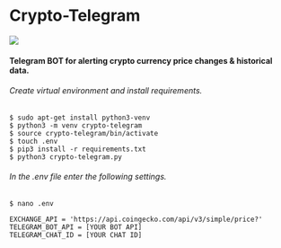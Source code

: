 # Crypto-Telegram

![](https://hits.seeyoufarm.com/api/count/incr/badge.svg?url=https%3A%2F%2Fgithub.com%2Farshetamine%2FCrypto-Telegram&count_bg=%23A4B6F7&title_bg=%23555555&icon=&icon_color=%23E7E7E7&title=hits&edge_flat=false)

#### Telegram BOT for alerting crypto currency price changes &amp; historical data.

###### Create virtual environment and install requirements.

```
$ sudo apt-get install python3-venv
$ python3 -m venv crypto-telegram
$ source crypto-telegram/bin/activate
$ touch .env
$ pip3 install -r requirements.txt
$ python3 crypto-telegram.py
```

###### In the .env file enter the following settings.

```
$ nano .env

EXCHANGE_API = 'https://api.coingecko.com/api/v3/simple/price?'
TELEGRAM_BOT_API = [YOUR BOT API]
TELEGRAM_CHAT_ID = [YOUR CHAT ID]

```
